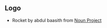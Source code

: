 ## Logo
- Rocket by abdul baasith from <a href="https://thenounproject.com/browse/icons/term/rocket/" target="_blank" title="Rocket Icons">Noun Project</a>